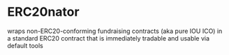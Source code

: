 # ERC20nator
wraps non-ERC20-conforming fundraising contracts (aka pure IOU ICO) in a standard ERC20 contract that is immediately tradable and usable via default tools
